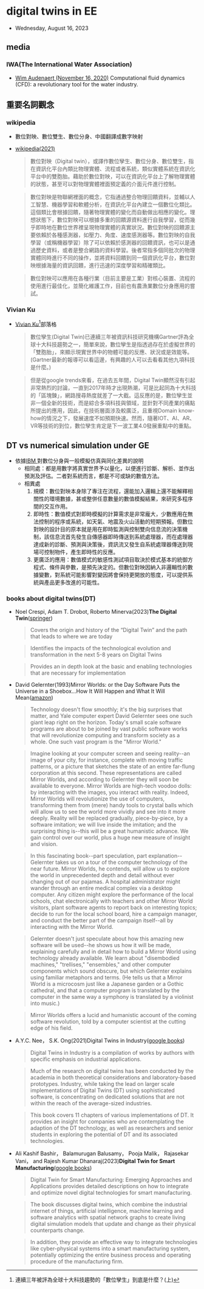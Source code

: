 
# digital twins in EE

- Wednesday, August 16, 2023

## media

### IWA(The International Water Association)

- [Wim Audenaert (November 16, 2020)](https://iwa-network.org/computational-fluid-dynamics-cfd-a-revolutionary-tool-for-the-water-industry/) Computational fluid dynamics (CFD): a revolutionary tool for the water industry.

## 重要名詞觀念

### wikipedia

- 數位對映、數位雙生、數位分身、中國翻譯成數字映射
- [wikipedia(2021)](https://zh.wikipedia.org/zh-tw/数字映射)
  > 數位對映（Digital twin），或譯作數位孿生、數位分身、數位雙生，指在資訊化平台內類比物理實體、流程或者系統，類似實體系統在資訊化平台中的雙胞胎。藉助於數位對映，可以在資訊化平台上了解物理實體的狀態，甚至可以對物理實體裡面預定義的介面元件進行控制。

  > 數位對映是物聯網裡面的概念，它指通過整合物理回饋資料，並輔以人工智慧、機器學習和軟體分析，在資訊化平台內建立一個數位化類比。這個類比會根據回饋，隨著物理實體的變化而自動做出相應的變化。理想狀態下，數位對映可以根據多重的回饋源資料進行自我學習，從而幾乎即時地在數位世界裡呈現物理實體的真實狀況。數位對映的回饋源主要依賴於各種感測器，如壓力、角度、速度感測器等。數位對映的自我學習（或稱機器學習）除了可以依賴於感測器的回饋資訊，也可以是通過歷史資料，或者是整合網路的資料學習。後者常指多個同批次的物理實體同時進行不同的操作，並將資料回饋到同一個資訊化平台，數位對映根據海量的資訊回饋，進行迅速的深度學習和精確類比。

  > 數位對映可以應用在各種行業（目前主要是工業）對核心裝置、流程的使用進行最佳化，並簡化維護工作，目前也有農漁業數位分身應用的嘗試。

### Vivian Ku

- [Vivian Ku](https://vivian-ku.medium.com/連續三年被評為全球十大科技趨勢的-數位孿生-到底是什麼-上-419a34144529)[^1]部落格
  > 數位孿生(Digital Twin)已連續三年被資訊科技研究機構Gartner評為全球十大科技趨勢之一，簡單來說，數位孿生是指透過存在於虛擬世界的「雙胞胎」，來顯示現實世界中的物體可能的反應、狀況或是效能等。(Gartner最新的報導可以看這邊，有興趣的人可以去看看其他九項科技是什麼。)

  > 但是從google trends來看，在過去五年間，Digital Twin顯然沒有引起非常熱烈的討論，一直到2017年時才出現熱潮，可是比起同為十大科技的「區塊鍊」，網路搜尋熱度就差了一大截。這反應的是，數位孿生並非一個全新的技術，而是綜合多項科技與領域，並針對不同產業的痛點所提出的應用，因此，在技術層面涉及較廣泛，且重視Domain know-how的情況之下，發展速度不如預期快速。然而，隨著IOT、AI、AR、VR等技術的到位，數位孿生肯定是下一波工業4.0發展重點中的重點。

## DT vs numerical simulation under GE

- 依據[IBM ](https://www.ibm.com/topics/what-is-a-digital-twin)對數位分身與一般模擬仿真與同化差異的說明
  - 相同處：都是用數字將真實世界予以量化，以便進行診斷、解析、並作出預測及評估。二者對系統而言，都是不可或缺的數值方法。
  - 相異處
    1. 規模：數位對映本身除了專注在流程，還能加入邏輯上還不能解釋相關性的環境數據，甚或整併任意數量的數值模擬結果，來研究多程序間的交互作用。
    2. 即時性：數值模式對即時模擬的計算需求是非常龐大，少數應用在無法控制的程序或系統，如天氣、地震及火山活動的短期預報。但數位對映的設計目的原本就是用在即時監測與控制雙向信息流的決策機制，該信息流首先發生自傳感器即時傳送到系統處理器，而在處理器達成新的診斷、預測與決策後，資訊流又發生自系統處理器傳送到現場可控制物件，產生即時性的反應。
    3. 更廣泛的應用：數值模式的敏感性測試項目取決於模式基本的統御方程式、條件與參數，是預先決定的。但數位對映因納入非邏輯性的數據變數，對系統可能影響對變因將會保持更開放的態度，可以提供系統與產品更多改進的可能性。

### books about digital twins(DT)

- Noel Crespi, Adam T. Drobot, Roberto Minerva(2023)**The Digital Twin**([springer](https://link.springer.com/book/10.1007/978-3-031-21343-4))
  > Covers the origin and history of the “Digital Twin” and the path that leads to where we are today

  > Identifies the impacts of the technological evolution and transformation in the next 5-8 years on Digital Twins

  > Provides an in depth look at the basic and enabling technologies that are necessary for implementation

- David Gelernter(1993)Mirror Worlds: or the Day Software Puts the Universe in a Shoebox...How It Will Happen and What It Will Mean([amazon](https://www.amazon.com/Mirror-Worlds-Software-Universe-Shoebox/dp/019507906X))
  > Technology doesn't flow smoothly; it's the big surprises that matter, and Yale computer expert David Gelernter sees one such giant leap right on the horizon. Today's small scale software programs are about to be joined by vast public software works that will revolutionize computing and transform society as a whole. One such vast program is the "Mirror World."

  > Imagine looking at your computer screen and seeing reality--an image of your city, for instance, complete with moving traffic patterns, or a picture that sketches the state of an entire far-flung corporation at this second. These representations are called Mirror Worlds, and according to Gelernter they will soon be available to everyone. Mirror Worlds are high-tech voodoo dolls: by interacting with the images, you interact with reality. Indeed, Mirror Worlds will revolutionize the use of computers, transforming them from (mere) handy tools to crystal balls which will allow us to see the world more vividly and see into it more deeply. Reality will be replaced gradually, piece-by-piece, by a software imitation; we will live inside the imitation; and the surprising thing is--this will be a great humanistic advance. We gain control over our world, plus a huge new measure of insight and vision.

  > In this fascinating book--part speculation, part explanation--Gelernter takes us on a tour of the computer technology of the near future. Mirror Worlds, he contends, will allow us to explore the world in unprecedented depth and detail without ever changing out of our pajamas. A hospital administrator might wander through an entire medical complex via a desktop computer. Any citizen might explore the performance of the local schools, chat electronically with teachers and other Mirror World visitors, plant software agents to report back on interesting topics; decide to run for the local school board, hire a campaign manager, and conduct the better part of the campaign itself--all by interacting with the Mirror World.

  > Gelernter doesn't just speculate about how this amazing new software will be used--he shows us how it will be made, explaining carefully and in detail how to build a Mirror World using technology already available. We learn about "disembodied machines," "trellises," "ensembles," and other computer components which sound obscure, but which Gelernter explains using familiar metaphors and terms. (He tells us that a Mirror World is a microcosm just like a Japanese garden or a Gothic cathedral, and that a computer program is translated by the computer in the same way a symphony is translated by a violinist into music.)
 
  > Mirror Worlds offers a lucid and humanistic account of the coming software revolution, told by a computer scientist at the cutting edge of his field.

- A.Y.C. Nee， S.K. Ong(2021)Digital Twins in Industry([google books](https://www.google.com.tw/books/edition/Digital_Twins_in_Industry/NWC_zgEACAAJ?hl=zh-TW))
  > Digital Twins in Industry is a compilation of works by authors with specific emphasis on industrial applications.

  > Much of the research on digital twins has been conducted by the academia in both theoretical considerations and laboratory-based prototypes. Industry, while taking the lead on larger scale implementations of Digital Twins (DT) using sophisticated software, is concentrating on dedicated solutions that are not within the reach of the average-sized industries.

  > This book covers 11 chapters of various implementations of DT. It provides an insight for companies who are contemplating the adaption of the DT technology, as well as researchers and senior students in exploring the potential of DT and its associated technologies.

- Ali Kashif Bashir， Balamurugan Balusamy， Pooja Malik， Rajasekar Vani， and Rajesh Kumar Dhanaraj(2023)**Digital Twin for Smart Manufacturing**([google books](https://www.google.com.tw/books/edition/Digital_Twin_for_Smart_Manufacturing/xC2gEAAAQBAJ?hl=zh-TW))
  > Digital Twin for Smart Manufacturing: Emerging Approaches and Applications provides detailed descriptions on how to integrate and optimize novel digital technologies for smart manufacturing. 
  
    > The book discusses digital twins, which combine the industrial internet of things, artificial intelligence, machine learning and software analytics with spatial network graphs to create living digital simulation models that update and change as their physical counterparts change. 
  
  > In addition, they provide an effective way to integrate technologies like cyber-physical systems into a smart manufacturing system, potentially optimizing the entire business process and operating procedure of the manufacturing firm.

[^1]: 連續三年被評為全球十大科技趨勢的「數位孿生」到底是什麼？(上)